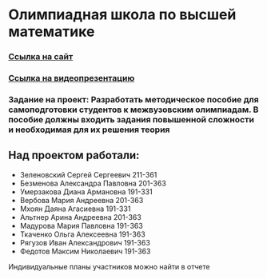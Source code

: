 # Олимпиадная школа по высшей математике
### [Ссылка на сайт](https://marovudam.github.io/)
### [Ссылка на видеопрезентацию](https://youtu.be/b6uN3sAV08I)
### Задание на проект: Разработать методическое пособие для самоподготовки студентов к межвузовским олимпиадам. В пособие должны входить задания повышенной сложности и необходимая для их решения теория
## Над проектом работали:
- Зеленовский Сергей Сергеевич 211-361
- Безменова Александра Павловна 201-363
- Умерзакова Диана Армановна 191-331
- Вербова Мария Андреевна 201-363
- Мхоян Даяна Агасиевна 191-331
- Альтнер Арина Андреевна 201-363
- Мадурова Мария Павловна 191-363
- Ткаченко Ольга Алексеевна 191-363
- Рягузов Иван Александрович 191-363
- Федотов Максим Николаевич 191-363

Индивидуальные планы участников можно найти в отчете
